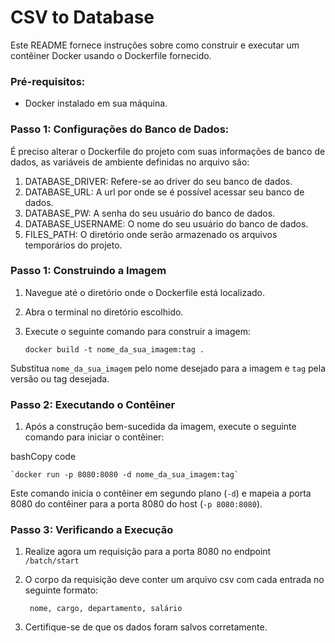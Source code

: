 


# CSV to Database


Este README fornece instruções sobre como construir e executar um contêiner Docker usando o Dockerfile fornecido.

### Pré-requisitos:

-   Docker instalado em sua máquina.

### Passo 1: Configurações do Banco de Dados:

É preciso alterar o Dockerfile do projeto com suas informações de banco de dados, as variáveis de ambiente definidas no arquivo são:

1. DATABASE_DRIVER: Refere-se ao driver do seu banco de dados.
2. DATABASE_URL: A url por onde se é possível acessar seu banco de dados.
3. DATABASE_PW: A senha do seu usuário do banco de dados.
5. DATABASE_USERNAME: O nome do seu usuário do banco de dados.
6. FILES_PATH: O diretório onde serão armazenado os arquivos temporários do projeto.

### Passo 1: Construindo a Imagem

1.  Navegue até o diretório onde o Dockerfile está localizado.
2.  Abra o terminal no diretório escolhido.
3.  Execute o seguinte comando para construir a imagem:

        docker build -t nome_da_sua_imagem:tag .


Substitua `nome_da_sua_imagem` pelo nome desejado para a imagem e `tag` pela versão ou tag desejada.

### Passo 2: Executando o Contêiner

1.  Após a construção bem-sucedida da imagem, execute o seguinte comando para iniciar o contêiner:

bashCopy code

    `docker run -p 8080:8080 -d nome_da_sua_imagem:tag` 

Este comando inicia o contêiner em segundo plano (`-d`) e mapeia a porta 8080 do contêiner para a porta 8080 do host (`-p 8080:8080`).

### Passo 3: Verificando a Execução

1.  Realize agora um requisição para a porta 8080 no endpoint `/batch/start`
2. O corpo da requisição deve conter um arquivo csv com cada entrada no seguinte formato:

        nome, cargo, departamento, salário

4.  Certifique-se de que os dados foram salvos corretamente.